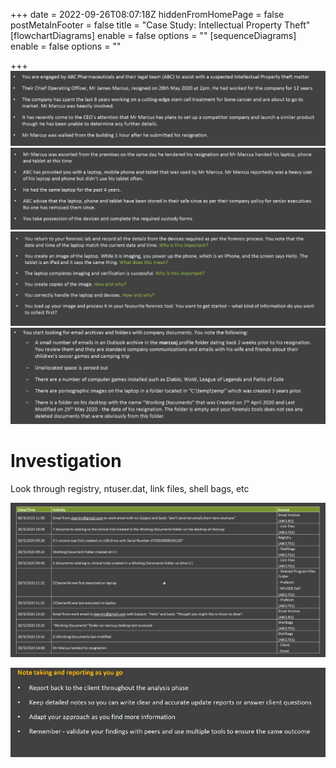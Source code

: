 +++
date = 2022-09-26T08:07:18Z
hiddenFromHomePage = false
postMetaInFooter = false
title = "Case Study: Intellectual Property Theft"
[flowchartDiagrams]
enable = false
options = ""
[sequenceDiagrams]
enable = false
options = ""

+++
![](/uploads/snipaste_2022-09-26_18-09-30.jpg)  
![](/uploads/snipaste_2022-09-26_18-13-55.jpg)  
![](/uploads/snipaste_2022-09-26_18-19-04.jpg)  
![](/uploads/snipaste_2022-09-26_18-38-29.jpg)

# Investigation

Look through registry, ntuser.dat, link files, shell bags, etc

![](/uploads/snipaste_2022-09-26_19-36-57.jpg)

![](/uploads/snipaste_2022-09-26_19-42-13.jpg)
